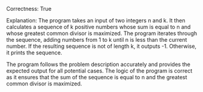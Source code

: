 Correctness: True

Explanation: 
The program takes an input of two integers n and k. It then calculates a sequence of k positive numbers whose sum is equal to n and whose greatest common divisor is maximized. The program iterates through the sequence, adding numbers from 1 to k until n is less than the current number. If the resulting sequence is not of length k, it outputs -1. Otherwise, it prints the sequence.

The program follows the problem description accurately and provides the expected output for all potential cases. The logic of the program is correct as it ensures that the sum of the sequence is equal to n and the greatest common divisor is maximized.